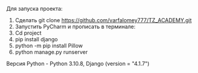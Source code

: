Для запуска проекта:

1. Сделать git clone https://github.com/varfalomey777/TZ_ACADEMY.git
2. Запустить PyCharm и прописать в терминале:
3. Cd project
4. pip install django
5. python -m pip install Pillow
6. python manage.py runserver

Версия Python - Python 3.10.8, 
Django (version = "4.1.7")